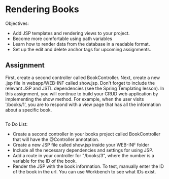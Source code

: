 <h1>Rendering Books</h1>

<p>Objectives:</p>
<ul>
    <li>Add JSP templates and rendering views to your project.</li>
    <li>Become more comfortable using path variables</li>
    <li>Learn how to render data from the database in a readable format.</li>
    <li>Set up the edit and delete anchor tags for upcoming assignments.</li>
</ul>

<h2>Assignment</h2>

<p>First, create a second controller called BookController. Next, create a new .jsp file in webapp/WEB-INF called show.jsp. Don't forget to include the relevant JSP and JSTL dependencies (see the Spring Templating lesson). In this assignment, you will continue to build your CRUD web application by implementing the show method. For example, when the user visits '/books/1', you are to respond with a view page that has all the information about a specific book.</p>

<img src=""/>

<p>To Do List:</p>
<ul>
    <li>Create a second controller in your books project called BookController that will have the @Controller annotation.</li>
    <li>Create a new JSP file called show.jsp inside your WEB-INF folder</li>
    <li>Include all the necessary dependencies and settings for using JSP.</li>
    <li>Add a route in your controller for "/books/3", where the number is a variable for the ID of the book.</li>
    <li>Render the JSP with the book information. To test, manually enter the ID of the book in the url. You can use Workbench to see what IDs exist.</li>
</ul>


